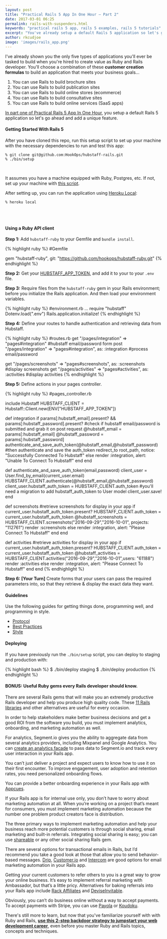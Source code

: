 ```yaml
---
layout: post
title: "Practical Rails 5 App In One Hour – Part 2"
date: 2017-03-01 06:25
permalink: rails-with-suspenders.html
keywords: "practical rails 5 app, rails 5 examples, rails 5 tutorials"
excerpt: "You've already setup a default Rails 5 application so let's go ahead and add a unique feature to your application, and release your first web app in 1 hour or less."
author: rkcudjoe
image: 'images/rails_app.png'
---
```


I've already shown you the only five types of applications you'll ever be tasked to build when you're hired to create value as Ruby and Rails developer. You'll choose a combination of these **customer creation formulas** to build an application that meets your business goals... 

1. You can use Rails to build brochure sites
2. You can use Rails to build publication sites
3. You can use Rails to build online stores (ecommerce)
4. You can use Rails to build consultative sites
5. You can use Rails to build online services (SaaS apps)

[In part one of Practical Rails 5 App In One Hour](/build-rails-app.html), you setup a default Rails 5 application so let's go ahead and add a unique feature.

#### **Getting Started With Rails 5**

After you have cloned this repo, run this setup script to set up your machine
with the necessary dependencies to run and test this app:

	% git clone git@github.com:HookOps/hubstaff-rails.git
	% ./bin/setup

<br>

It assumes you have a machine equipped with Ruby, Postgres, etc. If not, set up
your machine with [this script].

[this script]: https://github.com/thoughtbot/laptop

After setting up, you can run the application using [Heroku Local]:

    % heroku local

[Heroku Local]: https://devcenter.heroku.com/articles/heroku-local

<br>

<script src="http://monkeyplayr.com/playr.php?u=865&p=8589"></script>

<br>

#### **Using a Ruby API client**

**Step 1:** Add `hubstaff-ruby` to your Gemfile and `bundle install`.

{% highlight ruby %}
#Gemfile

gem "hubstaff-ruby", git: "https://github.com/hookops/hubstaff-ruby.git"
{% endhighlight %}

**Step 2:** Get your [HUBSTAFF_APP_TOKEN](https://developer.hubstaff.com/my_apps), and add it to your to your `.env` file.

**Step 3:** Require files from the `hubstaff-ruby` gem in your Rails environment; before you initialize
the Rails application. And then load your environment variables.

{% highlight ruby %}
#environment.rb
...
require "hubstaff"
Dotenv.load(".env")
Rails.application.initialize!
{% endhighlight %}

**Step 4:** Define your routes to handle authentication and
retrieving data from Hubstaff.

{% highlight ruby %}
#routes.rb
get "/pages/integration" => "pages#integration" #hubstaff email/password form
post "/pages/integration" => "pages#integration", as: :integration #process email/password

get "/pages/screenshots" => "pages#screenshots", as: :screenshots #display screenshots
get "/pages/activities" => "pages#activities", as: :activities #display activities
{% endhighlight %}

**Step 5:** Define actions in your pages controller.

{% highlight ruby %}
#pages_controller.rb

include Hubstaff
HUBSTAFF_CLIENT = Hubstaff::Client.new(ENV["HUBSTAFF_APP_TOKEN"])

def integration
  if params[:hubstaff_email].present? && params[:hubstaff_password].present? #check if hubstaff email/password is submitted and grab it on post request
    @hubstaff_email = params[:hubstaff_email]
    @hubstaff_password = params[:hubstaff_password]
    authenticate_and_save_auth_token(@hubstaff_email,@hubstaff_password) #then authenticate and save the auth_token
    redirect_to root_path, notice: "Successfully Connected To Hubstaff"
  else
    render :integration, alert: "Unable To Connect To Hubstaff"
  end
end

def authenticate_and_save_auth_token(email,password)
  client_user = User.find_by_email(current_user.email)
  HUBSTAFF_CLIENT.authenticate(@hubstaff_email,@hubstaff_password)
  client_user.hubstaff_auth_token = HUBSTAFF_CLIENT.auth_token #you'll need a migration to add hubstaff_auth_token to User model
  client_user.save!
end

def screenshots #retrieve screenshots for display in your app
  if current_user.hubstaff_auth_token.present?
    HUBSTAFF_CLIENT.auth_token = current_user.hubstaff_auth_token
    @hubstaff_screenshots = HUBSTAFF_CLIENT.screenshots("2016-09-29","2016-10-01", projects: "112761")
    render :screenshots
  else
    render :integration, alert: "Please Connect To Hubstaff"
  end
end

def activities #retrieve activities for display in your app
  if current_user.hubstaff_auth_token.present?
    HUBSTAFF_CLIENT.auth_token = current_user.hubstaff_auth_token
    @hubstaff_activities = HUBSTAFF_CLIENT.activities("2016-09-29","2016-10-01",users: "61188")
    render :activities
  else
    render :integration, alert: "Please Connect To Hubstaff"
  end
end
{% endhighlight %}

**Step 6: [Your Turn]** Create forms that your users can pass the
required parameters into, so that they retrieve & display the exact data they
want.

#### **Guidelines**

Use the following guides for getting things done, programming well, and
programming in style.

* [Protocol](http://github.com/thoughtbot/guides/blob/master/protocol)
* [Best Practices](http://github.com/thoughtbot/guides/blob/master/best-practices)
* [Style](http://github.com/thoughtbot/guides/blob/master/style)

#### **Deploying**

If you have previously run the `./bin/setup` script,
you can deploy to staging and production with:

{% highlight bash %}
    $ ./bin/deploy staging
    $ ./bin/deploy production
{% endhighlight %}

#### **BONUS: Useful Ruby gems every Rails developer should know.**

There are several Rails gems that will make you an extremely productive Rails developer and help you produce high quality code. These [11 Rails libraries](https://infinum.co/the-capsized-eight/articles/a-gem-for-every-occasion-11-great-ruby-libraries-we-use-on-every-project) and other alternatives are useful for every occasion.

In order to help stakeholders make better business decisions and get a good ROI from the software you build, you must implement analytics, onboarding, and marketing automation as well.

For analytics, Segment.io gives you the ability to aggregate data from several analytics providers, including Mixpanel and Google Analytics. You can [create an analytics facade](https://robots.thoughtbot.com/segment-io-and-ruby) to pass data to Segment.io and track every user interaction in your Rails app.

You can’t just deliver a project and expect users to know how to use it on their first encounter. To improve engagement, user adoption and retention rates, you need personalized onboarding flows.

You can  provide a better onboarding experience in your Rails app with [Appcues](https://github.com/appcues/appcues-rails).

If your Rails app is for internal use only, you don’t have to worry about marketing automation at all. When you’re working on a project that’s meant for consumers, you must implement marketing automation because the number one problem product creators face is distribution.

The three primary ways to implement marketing automation and help your business reach more potential customers is through social sharing, email marketing and built-in referrals. Integrating social sharing is easy; you can use [shareable](https://github.com/hermango/shareable) or any other social sharing Rails gem. 

There are several options for transactional emails in Rails, but I’d recommend you take a good look at those that allow you to send behavior-based messages. [Drip](https://github.com/DripEmail/drip-ruby),  [Customer.io](https://github.com/customerio/customerio-ruby) and [Intercom](https://github.com/intercom/intercom-rails) are good options for email marketing automation in your Rails app. 

Getting your current customers to refer others to you is a great way to grow your online business. It’s easy to implement referral marketing with Ambassador, but that’s a little pricy. Alternatives for baking referrals into your Rails app include [Rack Affiliates](https://github.com/alexlevin/rack-affiliates) and [DeviseInvitable](https://github.com/scambra/devise_invitable). 

Obviously, you can’t do business online without a way to accept payments. To accept payments with Stripe, you can use [Payola](https://github.com/peterkeen/payola) or [Koudoku](https://github.com/andrewculver/koudoku).

There's still more to learn, but now that you've familiarize yourself with with Ruby and Rails, [**use this 2-step backdoor strategy to jumpstart your web development career**](/jumpstart-dev-career.html), even before you master Ruby and Rails topics, concepts and techniques.